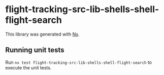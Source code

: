 # flight-tracking-src-lib-shells-shell-flight-search

This library was generated with [Nx](https://nx.dev).

## Running unit tests

Run `nx test flight-tracking-src-lib-shells-shell-flight-search` to execute the unit tests.
